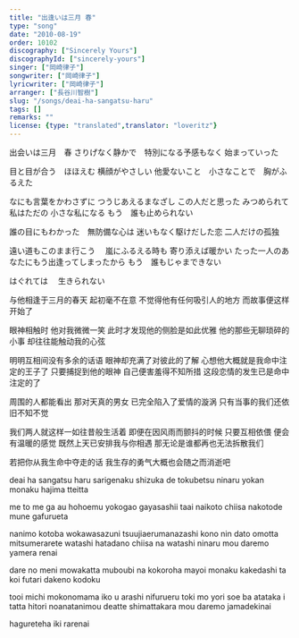 ```yaml
---
title: "出逢いは三月 春"
type: "song"
date: "2010-08-19"
order: 10102
discography: ["Sincerely Yours"]
discographyId: ["sincerely-yours"]
singer: ["岡崎律子"]
songwriter: ["岡崎律子"]
lyricwriter: ["岡崎律子"]
arranger: ["長谷川智樹"]
slug: "/songs/deai-ha-sangatsu-haru"
tags: []
remarks: ""
license: {type: "translated",translator: "loveritz"}
---
```


出会いは三月　春 
さりげなく静かで　特別になる予感もなく 
始まっていった 

目と目が合う　ほほえむ 
横顔がやさしい 
他愛ないこと　小さなことで　胸がふるえた 

なにも言葉をかわさずに 
つうじあえるまなざし 
この人だと思った 
みつめられて私はただの 
小さな私になる 
もう　誰も止められない 

誰の目にもわかった　無防備な心は 
迷いもなく駆けだした恋 
二人だけの孤独 

遠い道もこのまま行こう　 
嵐にふるえる時も 
寄り添えば暖かい 
たった一人のあなたにもう出逢ってしまったから 
もう　誰もじゃまできない 

はぐれては　 
生きられない

<!-- 翻译 -->

与他相逢于三月的春天 
起初毫不在意 不觉得他有任何吸引人的地方 
而故事便这样开始了 

眼神相触时 他对我微微一笑 
此时才发现他的侧脸是如此优雅 
他的那些无聊琐碎的小事 却往往能触动我的心弦 

明明互相间没有多余的话语 
眼神却充满了对彼此的了解 
心想他大概就是我命中注定的王子了 
只要捕捉到他的眼神 
自己便害羞得不知所措 
这段恋情的发生已是命中注定的了 

周围的人都能看出 那对天真的男女 
已完全陷入了爱情的漩涡 
只有当事的我们还依旧不知不觉 

我们两人就这样一如往昔般生活着 
即便在因风雨而颤抖的时候 
只要互相依偎 便会有温暖的感觉 
既然上天已安排我与你相遇 
那无论是谁都再也无法拆散我们 

若把你从我生命中夺走的话 
我生存的勇气大概也会随之而消逝吧

deai ha sangatsu haru 
sarigenaku shizuka de tokubetsu ninaru yokan monaku 
hajima tteitta 

me to me ga au hohoemu 
yokogao gayasashii 
taai naikoto chiisa nakotode mune gafurueta 

nanimo kotoba wokawasazuni 
tsuujiaerumanazashi 
kono nin dato omotta 
mitsumerarete watashi hatadano 
chiisa na watashi ninaru 
mou daremo yamera renai 

dare no meni mowakatta muboubi na kokoroha 
mayoi monaku kakedashi ta koi 
futari dakeno kodoku 

tooi michi mokonomama iko u 
arashi nifurueru toki mo 
yori soe ba atataka i 
tatta hitori noanatanimou deatte shimattakara 
mou daremo jamadekinai 

hagureteha 
iki rarenai

